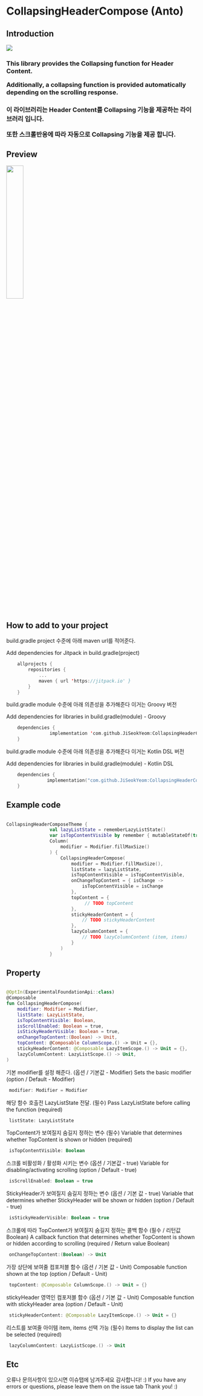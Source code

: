 # CollapsingHeaderCompose (Anto)

## Introduction

[![](https://jitpack.io/v/JiSeokYeom/CollapsingHeaderCompose.svg)](https://jitpack.io/#JiSeokYeom/CollapsingHeaderCompose)

<h3> This library provides the Collapsing function for Header Content.

  Additionally, a collapsing function is provided automatically depending on the scrolling response.
  
<h3> 이 라이브러리는 Header Content를 Collapsing 기능을 제공하는 라이브러리 입니다.

  또한 스크롤반응에 따라 자동으로 Collapsing 기능을 제공 합니다.
</h3>

## Preview

<img src="https://github.com/JiSeokYeom/CollapsingHeaderCompose/assets/38849158/00de2e0f-015f-4d72-95f5-e0be7b9e8527" width="30%">

## How to add to your project

build.gradle project 수준에 아래 maven url를 적어준다.

Add dependencies for Jitpack in build.gradle(project)

```kotlin
  	allprojects {
		repositories {
			...
			maven { url 'https://jitpack.io' }
		}
	}
```

build.gradle module 수준에 아래 의존성을 추가해준다 이거는 Groovy 버전

Add dependencies for libraries in build.gradle(module) - Groovy
```kotlin
  	dependencies {
                implementation 'com.github.JiSeokYeom:CollapsingHeaderCompose:$LATEST_VERSION'
	}
```

build.gradle module 수준에 아래 의존성을 추가해준다 이거는 Kotlin DSL 버전

Add dependencies for libraries in build.gradle(module) - Kotlin DSL
```kotlin
  	dependencies {
               implementation("com.github.JiSeokYeom:CollapsingHeaderCompose:$LATEST_VERSION")
	}
```

## Example code

```kotlin

CollapsingHeaderComposeTheme {
                val lazyListState = rememberLazyListState()
                var isTopContentVisible by remember { mutableStateOf(true) }
                Column(
                    modifier = Modifier.fillMaxSize()
                ) {
                    CollapsingHeaderCompose(
                        modifier = Modifier.fillMaxSize(),
                        listState = lazyListState,
                        isTopContentVisible = isTopContentVisible,
                        onChangeTopContent = { isChange ->
                            isTopContentVisible = isChange
                        },
                        topContent = {
                             // TODO topContent
                        },
                        stickyHeaderContent = {
                            // TODO stickyHeaderContent
                        },
                        lazyColumnContent = {
                            // TODO lazyColumnContent (item, items)
                        }
                    )
                }

```

## Property

```kotlin

@OptIn(ExperimentalFoundationApi::class)
@Composable
fun CollapsingHeaderCompose(
    modifier: Modifier = Modifier,
    listState: LazyListState,
    isTopContentVisible: Boolean,
    isScrollEnabled: Boolean = true,
    isStickyHeaderVisible: Boolean = true,
    onChangeTopContent:(Boolean) -> Unit,
    topContent: @Composable ColumnScope.() -> Unit = {},
    stickyHeaderContent: @Composable LazyItemScope.() -> Unit = {},
    lazyColumnContent: LazyListScope.() -> Unit,
)

```

기본 modifier를 설정 해준다. (옵션 / 기본값 - Modifier)
Sets the basic modifier (option / Default - Modifier)

```kotlin
 modifier: Modifier = Modifier
```

해당 함수 호출전 LazyListState 전달. (필수)
Pass LazyListState before calling the function (required)

```kotlin
 listState: LazyListState
```

TopContent가 보여질지 숨길지 정하는 변수 (필수)
Variable that determines whether TopContent is shown or hidden (required)

```kotlin
 isTopContentVisible: Boolean
```

스크롤 비활성화 / 활성화 시키는 변수 (옵션 / 기본값 - true)
Variable for disabling/activating scrolling (option / Default - true)

```kotlin
 isScrollEnabled: Boolean = true
```

StickyHeader가 보여질지 숨길지 정하는 변수 (옵션 / 기본 값 - true)
Variable that determines whether StickyHeader will be shown or hidden (option / Default - true)

```kotlin
 isStickyHeaderVisible: Boolean = true
```

스크롤에 따라 TopContent가 보여질지 숨길지 정하는 콜백 함수 (필수 / 리턴값 Boolean)
A callback function that determines whether TopContent is shown or hidden according to scrolling (required / Return value Boolean)

```kotlin
 onChangeTopContent:(Boolean) -> Unit
```

가장 상단에 보여줄 컴포저블 함수 (옵션 / 기본 값 - Unit)
Composable function shown at the top (option / Default - Unit)

```kotlin
 topContent: @Composable ColumnScope.() -> Unit = {}
```

stickyHeader 영역인 컴포저블 함수 (옵션 / 기본 값 - Unit)
Composable function with stickyHeader area (option / Default - Unit)

```kotlin
 stickyHeaderContent: @Composable LazyItemScope.() -> Unit = {}
```

리스트를 보여줄 아이템 item, items 선택 가능 (필수)
Items to display the list can be selected (required)

```kotlin
 lazyColumnContent: LazyListScope.() -> Unit
```

## Etc

오류나 문의사항이 있으시면 이슈탭에 남겨주세요 감사합니다! :)
If you have any errors or questions, please leave them on the issue tab Thank you! :)
